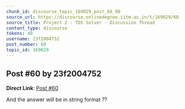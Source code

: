 ```yaml
---
chunk_id: discourse_topic_169029_post_60_00
source_url: https://discourse.onlinedegree.iitm.ac.in/t/169029/60
source_title: Project 2 - TDS Solver - Discussion Thread
content_type: discourse
tokens: 48
username: 23f2004752
post_number: 60
topic_id: 169029
---
```


## Post #60 by 23f2004752

**Direct Link**: [Post #60](https://discourse.onlinedegree.iitm.ac.in/t/169029/60)

And the answer will be in string format ??
